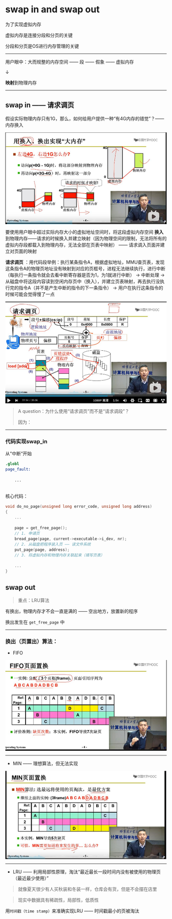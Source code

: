 # swap in and swap out 

为了实现虚拟内存 

虚拟内存是连接分段和分页的关键

分段和分页是OS进行内存管理的关键

---

用户眼中：大而规整的内存空间 —— 段 —— 假象 —— 虚拟内存

$\downarrow$

**映射**到物理内存

---

## swap in —— 请求调页

假设实际物理内存只有1G，那么，如何给用户提供一种“有4G内存的错觉”？—— 内存换入

<img src="img/swap_in_1G_4G.jpg"  align=center style="zoom:100%;" />

要使用用户眼中超过实际内存大小的虚拟地址空间时，将这段虚拟内存空间 **换入** 到物理内存——请求的时候换入并建立映射（因为物理空间的限制，无法将所有的虚拟内存段都载入到物理内存，无法全部在页表中映射） —— 请求调入页面并建立对页面的映射

**请求调页** ：用代码段举例：执行某条指令A，根据虚拟地址，MMU查页表，发现这条指令A的物理页地址没有映射到对应的页框号，进程无法继续执行，进行中断（每执行一条指令就会去看中断寄存器是否为1，为1就进行中断） -> 中断处理 -> 从磁盘中将这段内容读到空闲内存页中（换入），并建立页表映射，再去执行没执行完的指令A（并不是产生中断的指令的下一条指令） -> 用户在执行这条指令的时候可能会觉得慢了一点

<img src="img/request_page.jpg"  align=center style="zoom:100%;" />

> A question：为什么使用“请求调页”而不是“请求调段”？
>
> 因为：

---

### 代码实现swap_in

从“中断“开始


```s
.globl
page_fault:
    
    ...
    
```

核心代码：

```c
void do_no_page(unsigned long error_code, unsigned long address)
{
    ...

    page = get_free_page();
    // 1. 申请页
    bread_page(page, current->executable->i_dev, nr);
    // 2. 从磁盘把程序装入页 —— 读文件系统
    put_page(page, address);
    // 3. 将虚拟内存和物理内存关联起来（填写页表）

    ...
}
```



## swap out

> 重点：LRU算法

有换出，物理内存才不会一直是满的 —— 空出地方，放置新的程序

换出发生在 `get_free_page` 中


--- 

### 换出（页置出）算法：

- FIFO

<img src="img/swap_FIFO.jpg"  align=center style="zoom:100%;" />

---

- MIN —— 理想算法，但无法实现

<img src="img/swap_MIN.jpg" align=center style="zoom:100%;" />

---

- LRU —— 利用局部性原理，淘汰“最近最长一段时间内没有被使用的物理页（最近最少使用）” 

> 就像夏天很少有人买秋装和冬装一样，仓库会有货，但是不会摆在店里

> 现实中数据具有稀疏性，局部性，低质性

用`时间戳（time stamp）`来准确实现LRU —— 时间戳最小的页被淘汰



